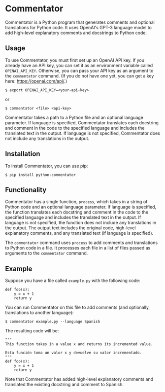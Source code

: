 # Commentator

Commentator is a Python program that generates comments and optional
translations for Python code. It uses OpenAI's GPT-3 language model to
add high-level explanatory comments and docstrings to Python code.

## Usage

To use Commentator, you must first set up an OpenAI API key. If you
already have an API key, you can set it as an environment variable
called `OPENAI_API_KEY`. Otherwise, you can pass your API key as an
argument to the `commentator` command. (If you do not have one yet,
you can get a key here: https://openai.com/api/.)

```
$ export OPENAI_API_KEY=<your-api-key>
```

or

```
$ commentator <file> <api-key>
```

Commentator takes a path to a Python file and an optional language
parameter. If language is specified, Commentator translates each
docstring and comment in the code to the specified language and
includes the translated text in the output. If language is not
specified, Commentator does not include any translations in the
output.


## Installation

To install Commentator, you can use pip:

```
$ pip install python-commentator
```


## Functionality

Commentator has a single function, `process`, which takes in a string
of Python code and an optional language parameter. If language is
specified, the function translates each docstring and comment in the
code to the specified language and includes the translated text in the
output. If language is not specified, the function does not include
any translations in the output. The output text includes the original
code, high-level explanatory comments, and any translated text (if
language is specified).

The `commentator` command uses `process` to add comments and
translations to Python code in a file. It processes each file in a
list of files passed as arguments to the `commentator` command.

## Example

Suppose you have a file called `example.py` with the following code:

```
def foo(x):
    y = x + 1
    return y
```

You can run Commentator on this file to add comments (and optionally, translations to another language):

```
$ commentator example.py --language Spanish
```

The resulting code will be:

```
"""
This function takes in a value x and returns its incremented value.

Esta función toma un valor x y devuelve su valor incrementado.
"""
def foo(x):
    y = x + 1
    return y
```

Note that Commentator has added high-level explanatory comments and
translated the existing docstring and comment to Spanish.




